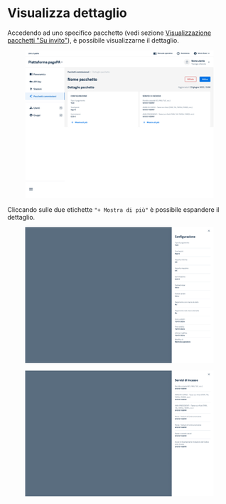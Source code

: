 # Visualizza dettaglio

Accedendo ad uno specifico pacchetto (vedi sezione [Visualizzazione pacchetti "Su invito"](../visualizzazione-pacchetti-su-invito/)), è possibile visualizzarne il dettaglio.

<figure><img src="../../../../../.gitbook/assets/image (2).png" alt=""><figcaption></figcaption></figure>

Cliccando sulle due etichette `"+ Mostra di più"` è possibile espandere il dettaglio.

<figure><img src="../../../../../.gitbook/assets/image (3).png" alt=""><figcaption></figcaption></figure>

<figure><img src="../../../../../.gitbook/assets/image (4).png" alt=""><figcaption></figcaption></figure>
